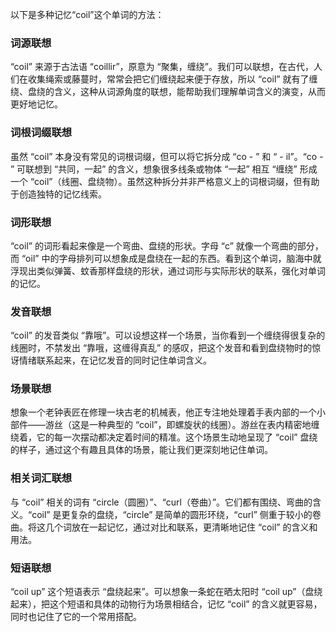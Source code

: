 以下是多种记忆“coil”这个单词的方法：

### 词源联想
“coil” 来源于古法语 “coillir”，原意为 “聚集，缠绕”。我们可以联想，在古代，人们在收集绳索或藤蔓时，常常会把它们缠绕起来便于存放，所以 “coil” 就有了缠绕、盘绕的含义，这种从词源角度的联想，能帮助我们理解单词含义的演变，从而更好地记忆。

### 词根词缀联想
虽然 “coil” 本身没有常见的词根词缀，但可以将它拆分成 “co - ” 和 “ - il”。“co - ” 可联想到 “共同，一起” 的含义，想象很多线条或物体 “一起” 相互 “缠绕” 形成一个 “coil”（线圈、盘绕物）。虽然这种拆分并非严格意义上的词根词缀，但有助于创造独特的记忆线索。

### 词形联想
“coil” 的词形看起来像是一个弯曲、盘绕的形状。字母 “c” 就像一个弯曲的部分，而 “oil” 中的字母排列可以想象成是盘绕在一起的东西。看到这个单词，脑海中就浮现出类似弹簧、蚊香那样盘绕的形状，通过词形与实际形状的联系，强化对单词的记忆。

### 发音联想
“coil” 的发音类似 “靠哦”。可以设想这样一个场景，当你看到一个缠绕得很复杂的线圈时，不禁发出 “靠哦，这缠得真乱” 的感叹，把这个发音和看到盘绕物时的惊讶情绪联系起来，在记忆发音的同时记住单词含义。

### 场景联想
想象一个老钟表匠在修理一块古老的机械表，他正专注地处理着手表内部的一个小部件——游丝（这是一种典型的 “coil”，即螺旋状的线圈）。游丝在表内精密地缠绕着，它的每一次摆动都决定着时间的精准。这个场景生动地呈现了 “coil” 盘绕的样子，通过这个有趣且具体的场景，能让我们更深刻地记住单词。

### 相关词汇联想
与 “coil” 相关的词有 “circle（圆圈）”、“curl（卷曲）”。它们都有围绕、弯曲的含义。“coil” 是更复杂的盘绕，“circle” 是简单的圆形环绕，“curl” 侧重于较小的卷曲。将这几个词放在一起记忆，通过对比和联系，更清晰地记住 “coil” 的含义和用法。

### 短语联想
“coil up” 这个短语表示 “盘绕起来”。可以想象一条蛇在晒太阳时 “coil up”（盘绕起来），把这个短语和具体的动物行为场景相结合，记忆 “coil” 的含义就更容易，同时也记住了它的一个常用搭配。 